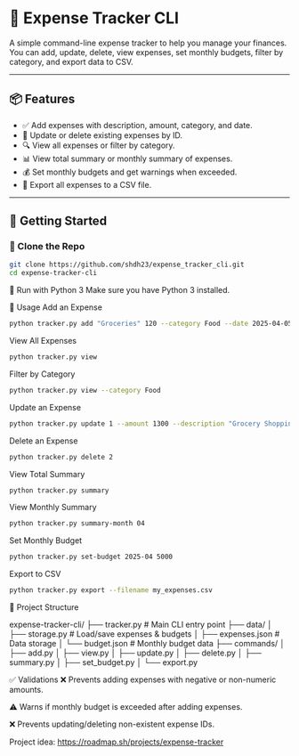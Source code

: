 # 💸 Expense Tracker CLI

A simple command-line expense tracker to help you manage your finances.  
You can add, update, delete, view expenses, set monthly budgets, filter by category, and export data to CSV.

---

## 📦 Features

- ✅ Add expenses with description, amount, category, and date.
- 📝 Update or delete existing expenses by ID.
- 🔍 View all expenses or filter by category.
- 📊 View total summary or monthly summary of expenses.
- 💰 Set monthly budgets and get warnings when exceeded.
- 📁 Export all expenses to a CSV file.

---

## 🚀 Getting Started

### 📁 Clone the Repo
```sh
git clone https://github.com/shdh23/expense_tracker_cli.git
cd expense-tracker-cli
```

🐍 Run with Python 3
Make sure you have Python 3 installed.

🧰 Usage
Add an Expense
```sh
python tracker.py add "Groceries" 120 --category Food --date 2025-04-05
```

View All Expenses
```sh
python tracker.py view
```

Filter by Category
```sh
python tracker.py view --category Food
```

Update an Expense
```sh
python tracker.py update 1 --amount 1300 --description "Grocery Shopping"
```

Delete an Expense
```sh 
python tracker.py delete 2
```

View Total Summary
```sh
python tracker.py summary
```

View Monthly Summary
```sh
python tracker.py summary-month 04
```

Set Monthly Budget
```sh
python tracker.py set-budget 2025-04 5000
```

Export to CSV
```sh
python tracker.py export --filename my_expenses.csv
```

📂 Project Structure

expense-tracker-cli/
├── tracker.py                 # Main CLI entry point
├── data/
│   ├── storage.py             # Load/save expenses & budgets
│   ├── expenses.json          # Data storage
│   └── budget.json            # Monthly budget data
├── commands/
│   ├── add.py
│   ├── view.py
│   ├── update.py
│   ├── delete.py
│   ├── summary.py
│   ├── set_budget.py
│   └── export.py

✅ Validations
❌ Prevents adding expenses with negative or non-numeric amounts.

⚠️ Warns if monthly budget is exceeded after adding expenses.

❌ Prevents updating/deleting non-existent expense IDs.

Project idea: https://roadmap.sh/projects/expense-tracker